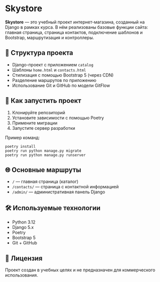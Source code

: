 # Skystore

**Skystore** — это учебный проект интернет-магазина, созданный на Django в рамках курса. В нём реализованы базовые функции сайта: главная страница, страница контактов, подключение шаблонов и Bootstrap, маршрутизация и контроллеры.

## 📁 Структура проекта

- Django-проект с приложением `catalog`
- Шаблоны `home.html` и `contacts.html`
- Стилизация с помощью Bootstrap 5 (через CDN)
- Разделение маршрутов по приложению
- Использование Git и GitHub по модели GitFlow

## 🚀 Как запустить проект

1. Клонируйте репозиторий
2. Установите зависимости с помощью Poetry
3. Примените миграции
4. Запустите сервер разработки

Пример команд:

```
poetry install
poetry run python manage.py migrate
poetry run python manage.py runserver
```

## 🌐 Основные маршруты

- `/` — главная страница (каталог)
- `/contacts/` — страница с контактной информацией
- `/admin/` — административная панель Django

## 🛠 Используемые технологии

- Python 3.12
- Django 5.x
- Poetry
- Bootstrap 5
- Git + GitHub

## 📄 Лицензия

Проект создан в учебных целях и не предназначен для коммерческого использования.
